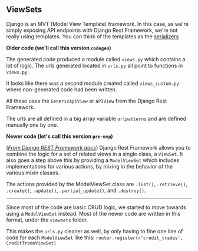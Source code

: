 ViewSets
------

Django is an MVT (Model View Template) framework. In this case, as we're simply exposing API endpoints with Django Rest Framework, we're not really using templates. You can think of the templates as the [serializers](api_serializers.md)


**Older code (we'll call this version `codegen`)**

The generated code produced a module called `views.py` which contains a lot of logic. The urls generated located in `urls.py` all point to functions in `views.py`.

It looks like there was a second module created called `views_custom.py` where non-generated code had been written.

All these uses the `GenericApiView` or `APIView` from the Django Rest Framework.

The urls are all defined in a big array variable `urlpatterns` and are defined manually one by one.

**Newer code (let's call this version `pre-mvp`)**

(*[From Django REST Framework docs](http://www.django-rest-framework.org/api-guide/viewsets/#modelviewset)*)
Django Rest Framework allows you to combine the logic for a set of related views in a single class, a `ViewSet`. It also goes a step above this by providing a `ModelViewSet` which includes implementations for various actions, by mixing in the behavior of the various mixin classes.

The actions provided by the ModelViewSet class are `.list()`, `.retrieve()`, `.create()`, `.update()`, `.partial_update()`, and `.destroy()`.

------

Since most of the code are basic CRUD logic, we started to move towards using a `ModelViewSet` instead. Most of the newer code are written in this format, under the `viewsets` folder.

This makes the `urls.py` cleaner as well, by only having to fine one line of code for each `ModelViewSet` like this:
`router.register(r'credit_trades', CreditTradeViewSet)`
